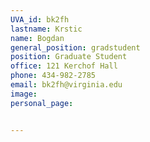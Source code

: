 ```yaml
---
UVA_id: bk2fh
lastname: Krstic
name: Bogdan
general_position: gradstudent
position: Graduate Student
office: 121 Kerchof Hall
phone: 434-982-2785
email: bk2fh@virginia.edu
image:
personal_page:


---
```

